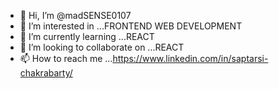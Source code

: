 - 👋 Hi, I’m @madSENSE0107
- 👀 I’m interested in ...FRONTEND WEB DEVELOPMENT
- 🌱 I’m currently learning ...REACT
- 💞️ I’m looking to collaborate on ...REACT
- 📫 How to reach me ...https://www.linkedin.com/in/saptarsi-chakrabarty/

<!---
madSENSE0107/madSENSE0107 is a ✨ special ✨ repository because its `README.md` (this file) appears on your GitHub profile.
You can click the Preview link to take a look at your changes.
--->
